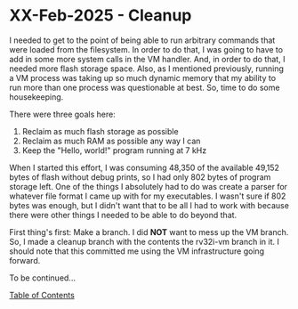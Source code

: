 # XX-Feb-2025 - Cleanup

I needed to get to the point of being able to run arbitrary commands that were loaded from the filesystem.  In order to do that, I was going to have to add in some more system calls in the VM handler.  And, in order to do that, I needed more flash storage space.  Also, as I mentioned previously, running a VM process was taking up so much dynamic memory that my ability to run more than one process was questionable at best.  So, time to do some housekeeping.

There were three goals here:

1. Reclaim as much flash storage as possible
2. Reclaim as much RAM as possible any way I can
3. Keep the "Hello, world!" program running at 7 kHz

When I started this effort, I was consuming 48,350 of the available 49,152 bytes of flash without debug prints, so I had only 802 bytes of program storage left.  One of the things I absolutely had to do was create a parser for whatever file format I came up with for my executables.  I wasn't sure if 802 bytes was enough, but I didn't want that to be all I had to work with because there were other things I needed to be able to do beyond that.

First thing's first:  Make a branch.  I did **NOT** want to mess up the VM branch.  So, I made a cleanup branch with the contents the rv32i-vm branch in it.  I should note that this committed me using the VM infrastructure going forward.

To be continued...

[Table of Contents](.)
